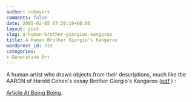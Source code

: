 ```yaml
---
author: robmyers
comments: false
date: 2005-02-05 07:39:19+00:00
layout: post
slug: a-human-brother-giorgios-kangaroo
title: A Human Brother Giorgio's Kangaroo
wordpress_id: 319
categories:
- Generative Art
---
```


A human artist who draws objects from their descriptions, much like the AARON of Harold Cohen's essay Brother Giorgio's Kangaroo ([pdf](http://crca.ucsd.edu/~hcohen/cohenpdf/brothergkanga.pdf) ) :  
  
[Article At Boing Boing](http://www.boingboing.net/2005/02/04/artist_draws_objects.html).

  


